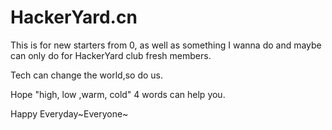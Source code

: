 # HackerYard.cn

This is for new starters from 0, as well as something I wanna do and maybe can only do for HackerYard club fresh members.


Tech can change the world,so do us.

Hope "high, low ,warm, cold" 4 words can help you.

Happy Everyday~Everyone~
